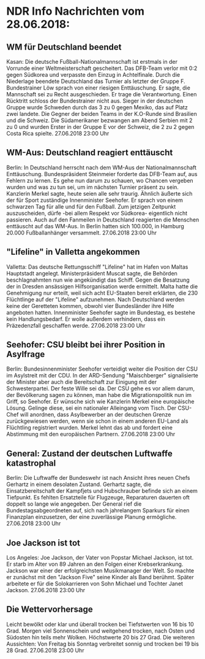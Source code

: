 # NDR Info Nachrichten vom 28.06.2018:


## WM für Deutschland beendet
Kasan: Die deutsche Fußball-Nationalmannschaft ist erstmals in der Vorrunde einer Weltmeisterschaft gescheitert. Das DFB-Team verlor mit 0:2 gegen Südkorea und verpasste den Einzug in Achtelfinale. Durch die Niederlage beendete Deutschland das Turnier als letzter der Gruppe F. Bundestrainer Löw sprach von einer riesigen Enttäuschung. Er sagte, die Mannschaft sei zu Recht ausgeschieden. Er trage die Verantwortung. Einen Rücktritt schloss der Bundestrainer nicht aus. Sieger in der deutschen Gruppe wurde Schweden durch das 3 zu 0 gegen Mexiko, das auf Platz zwei landete. Die Gegner der beiden Teams in der K.O-Runde sind Brasilien und die Schweiz. Die Südamerikaner bezwangen am Abend Serbien mit 2 zu 0 und wurden Erster in der Gruppe E vor der Schweiz, die 2 zu 2 gegen Costa Rica spielte. 27.06.2018 23:00 Uhr 

## WM-Aus: Deutschland reagiert enttäuscht
Berlin: In Deutschland herrscht nach dem WM-Aus der Nationalmannschaft Enttäuschung. Bundespräsident Steinmeier forderte das DFB-Team auf, aus Fehlern zu lernen. Es gehe nun darum zu schauen, wo Chancen vergeben wurden und was zu tun sei, um im nächsten Turnier präsent zu sein. Kanzlerin Merkel sagte, heute seien alle sehr traurig. Ähnlich äußerte sich der für Sport zuständige Innenminister Seehofer. Er sprach von einem schwarzen Tag für alle und für den Fußball. Zum jetzigen Zeitpunkt auszuscheiden, dürfe -bei allem Respekt vor Südkorea- eigentlich nicht passieren. Auch auf den Fanmeilen in Deutschland reagierten die Menschen enttäuscht auf das WM-Aus. In Berlin hatten sich 100.000, in Hamburg 20.000 Fußballanhänger versammelt. 27.06.2018 23:00 Uhr 

## "Lifeline" in Valletta angekommen
Valletta: Das deutsche Rettungsschiff "Lifeline" hat im Hafen von Maltas Hauptstadt angelegt. Ministerpräsident Muscat sagte, die Behörden beschlagnahmten nun wie angekündigt das Schiff. Gegen die Besatzung der in Dresden ansässigen Hilfsorganisation werde ermittelt. Malta hatte die Genehmigung nur erteilt, weil sich acht EU-Staaten bereit erklärten, die 230 Flüchtlinge auf der "Lifeline" aufzunehmen. Nach Deutschland werden keine der Geretteten kommen, obwohl vier Bundesländer ihre Hilfe angeboten hatten. Innenminister Seehofer sagte im Bundestag, es bestehe kein Handlungsbedarf. Er wolle außerdem verhindern, dass ein Präzedenzfall geschaffen werde. 27.06.2018 23:00 Uhr 

## Seehofer: CSU bleibt bei ihrer Position in Asylfrage
Berlin: Bundesinnenminister Seehofer verteidigt weiter die Position der CSU im Asylstreit mit der CDU. In der ARD-Sendung "Maischberger" signalisierte der Minister aber auch die Bereitschaft zur Einigung mit der Schwesterpartei. Der feste Wille sei da. Der CSU gehe es vor allem darum, der Bevölkerung sagen zu können, man habe die Migrationspolitik nun im Griff, so Seehofer. Er wünsche sich wie Kanzlerin Merkel eine europäische Lösung. Gelinge diese, sei ein nationaler Alleingang vom Tisch. Der CSU-Chef will anordnen, dass Asylbewerber an der deutschen Grenze zurückgewiesen werden, wenn sie schon in einem anderen EU-Land als Flüchtling registriert wurden. Merkel lehnt das ab und fordert eine Abstimmung mit den europäischen Partnern. 27.06.2018 23:00 Uhr 

## General: Zustand der deutschen Luftwaffe katastrophal
Berlin: Die Luftwaffe der Bundeswehr ist nach Ansicht ihres neuen Chefs Gerhartz in einem desolaten Zustand. Gerhartz sagte, die Einsatzbereitschaft der Kampfjets und Hubschrauber befinde sich an einem Tiefpunkt. Es fehlten Ersatzteile für Flugzeuge, Reparaturen dauerten oft doppelt so lange wie angegeben. Der General rief die Bundestagsabgeordneten auf, sich nach jahrelangem Sparkurs für einen Finanzplan einzusetzen, der eine zuverlässige Planung ermögliche. 27.06.2018 23:00 Uhr 

## Joe Jackson ist tot
Los Angeles: Joe Jackson, der Vater von Popstar Michael Jackson, ist tot. Er starb im Alter von 89 Jahren an den Folgen einer Krebserkrankung. Jackson war einer der erfolgreichsten Musikmanager der Welt. So machte er zunächst mit den "Jackson Five" seine Kinder als Band berühmt. Später arbeitete er für die Solokarrieren von Sohn Michael und Tochter Janet Jackson. 27.06.2018 23:00 Uhr 

## Die Wettervorhersage
Leicht bewölkt oder klar und überall trocken bei Tiefstwerten von 16 bis 10 Grad. Morgen viel Sonnenschein und weitgehend trocken, nach Osten und Südosten hin teils mehr Wolken. Höchstwerte 20 bis 27 Grad. Die weiteren Aussichten: Von Freitag bis Sonntag verbreitet sonnig und trocken bei 19 bis 28 Grad. 27.06.2018 23:00 Uhr 

